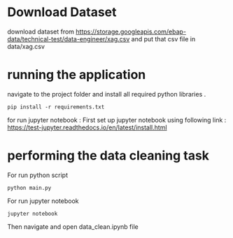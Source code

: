 # Download Dataset
download dataset from https://storage.googleapis.com/ebap-data/technical-test/data-engineer/xag.csv
and put that csv file in data/xag.csv
# running the application

navigate to the project folder and install all required python libraries . 

```
pip install -r requirements.txt
```

for run jupyter notebook : First set up jupyter notebook using following link : https://test-jupyter.readthedocs.io/en/latest/install.html 

# performing the data cleaning task

For run python script 
```
python main.py 
```

For run jupyter notebook 
```
jupyter notebook 
```
Then navigate and open data_clean.ipynb file
